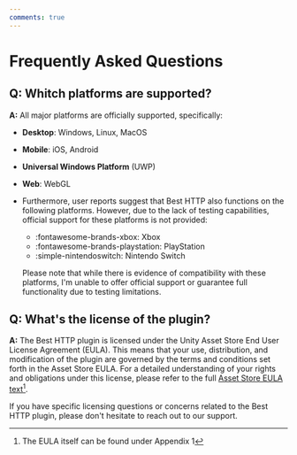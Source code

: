 ```yaml
---
comments: true
---
```


# Frequently Asked Questions

## Q: **Whitch platforms are supported?**

**A:** All major platforms are officially supported, specifically:

- **Desktop**: Windows, Linux, MacOS
- **Mobile**: iOS, Android
- **Universal Windows Platform** (UWP)
- **Web**: WebGL
- Furthermore, user reports suggest that Best HTTP also functions on the following platforms. However, due to the lack of testing capabilities, official support for these platforms is not provided:
	- :fontawesome-brands-xbox: Xbox
	- :fontawesome-brands-playstation: PlayStation
	- :simple-nintendoswitch: Nintendo Switch
	
	Please note that while there is evidence of compatibility with these platforms, I'm unable to offer official support or guarantee full functionality due to testing limitations.


## Q: **What's the license of the plugin?**

**A:** The Best HTTP plugin is licensed under the Unity Asset Store End User License Agreement (EULA). This means that your use, distribution, and modification of the plugin are governed by the terms and conditions set forth in the Asset Store EULA. For a detailed understanding of your rights and obligations under this license, please refer to the full [Asset Store EULA text](https://unity.com/legal/as-terms)[^1].

If you have specific licensing questions or concerns related to the Best HTTP plugin, please don't hesitate to reach out to our support.

[^1]: The EULA itself can be found under Appendix 1
